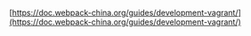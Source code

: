 [https://doc.webpack-china.org/guides/development-vagrant/](https://doc.webpack-china.org/guides/development-vagrant/)

